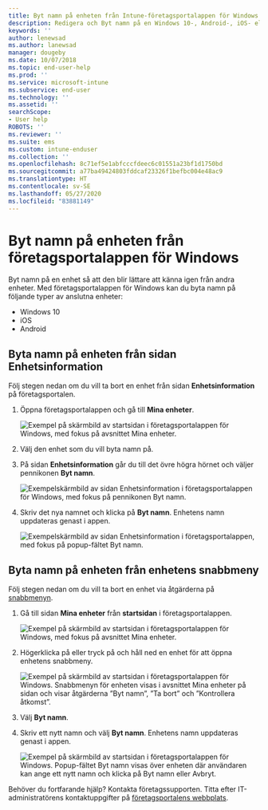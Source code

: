```yaml
---
title: Byt namn på enheten från Intune-företagsportalappen för Windows
description: Redigera och Byt namn på en Windows 10-, Android-, iOS- eller Microsoft HoloLens-enhet i Intune-företagsportalappen för Windows
keywords: ''
author: lenewsad
ms.author: lanewsad
manager: dougeby
ms.date: 10/07/2018
ms.topic: end-user-help
ms.prod: ''
ms.service: microsoft-intune
ms.subservice: end-user
ms.technology: ''
ms.assetid: ''
searchScope:
- User help
ROBOTS: ''
ms.reviewer: ''
ms.suite: ems
ms.custom: intune-enduser
ms.collection: ''
ms.openlocfilehash: 8c71ef5e1abfcccfdeec6c01551a23bf1d1750bd
ms.sourcegitcommit: a77ba49424803fddcaf23326f1befbc004e48ac9
ms.translationtype: HT
ms.contentlocale: sv-SE
ms.lasthandoff: 05/27/2020
ms.locfileid: "83881149"
---
```

# <a name="rename-device-from-the-company-portal-app-for-windows"></a>Byt namn på enheten från företagsportalappen för Windows
Byt namn på en enhet så att den blir lättare att känna igen från andra enheter. Med företagsportalappen för Windows kan du byta namn på följande typer av anslutna enheter:  
* Windows 10
* iOS
* Android  

## <a name="rename-device-from-device-details-page"></a>Byta namn på enheten från sidan **Enhetsinformation**  
Följ stegen nedan om du vill ta bort en enhet från sidan **Enhetsinformation** på företagsportalen. 

1. Öppna företagsportalappen och gå till **Mina enheter**.  

    ![Exempel på skärmbild av startsidan i företagsportalappen för Windows, med fokus på avsnittet Mina enheter.](./media/1809_CheckAccess_Context_Select_Device.png)  
2. Välj den enhet som du vill byta namn på.
3. På sidan **Enhetsinformation** går du till det övre högra hörnet och väljer pennikonen **Byt namn**.  

     ![Exempelskärmbild av sidan Enhetsinformation i företagsportalappen för Windows, med fokus på pennikonen Byt namn.](./media/1809_Rename_CPapp_Windows_icon.png) 
4. Skriv det nya namnet och klicka på **Byt namn**. Enhetens namn uppdateras genast i appen.  

     ![Exempelskärmbild av sidan Enhetsinformation i företagsportalappen, med fokus på popup-fältet Byt namn.](./media/1808_RenameApp_Popup.png)  

## <a name="rename-device-from-device-context-menu"></a>Byta namn på enheten från enhetens snabbmeny  
Följ stegen nedan om du vill ta bort en enhet via åtgärderna på [snabbmenyn](https://docs.microsoft.com//windows/uwp/design/controls-and-patterns/menus).  

1. Gå till sidan **Mina enheter** från **startsidan** i företagsportalappen.

    ![Exempel på skärmbild av startsidan i företagsportalappen för Windows, med fokus på avsnittet Mina enheter.](./media/1809_CheckAccess_Context_Select_Device.png)  
2. Högerklicka på eller tryck på och håll ned en enhet för att öppna enhetens snabbmeny.  

    ![Exempel på skärmbild av startsidan i företagsportalappen för Windows. Snabbmenyn för enheten visas i avsnittet **Mina enheter** på sidan och visar åtgärderna ”Byt namn”, ”Ta bort” och ”Kontrollera åtkomst”.](./media/1809_DeviceContextMenu_Windows_CP.png)    
3. Välj **Byt namn**.  
4. Skriv ett nytt namn och välj **Byt namn**. Enhetens namn uppdateras genast i appen.  

     ![Exempel på skärmbild av startsidan i företagsportalappen för Windows. Popup-fältet Byt namn visas över enheten där användaren kan ange ett nytt namn och klicka på Byt namn eller Avbryt.](./media/1808_RenameApp_Popup.png)  

Behöver du fortfarande hjälp? Kontakta företagssupporten. Titta efter IT-administratörens kontaktuppgifter på [företagsportalens webbplats](https://go.microsoft.com/fwlink/?linkid=2010980).

